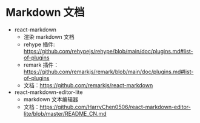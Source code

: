 # Markdown 文档

- react-markdown
  - 渲染 markdown 文档
  - rehype 插件: <https://github.com/rehypejs/rehype/blob/main/doc/plugins.md#list-of-plugins>
  - remark 插件：<https://github.com/remarkjs/remark/blob/main/doc/plugins.md#list-of-plugins>
  - 文档：<https://github.com/remarkjs/react-markdown>
- react-markdown-editor-lite
  - markdown 文本编辑器
  - 文档：<https://github.com/HarryChen0506/react-markdown-editor-lite/blob/master/README_CN.md>
